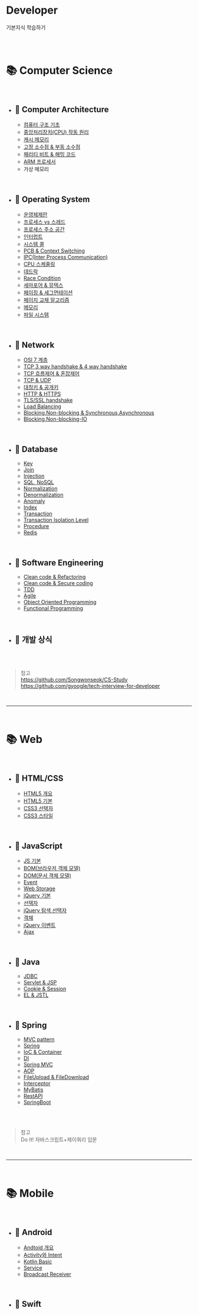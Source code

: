 # Developer

기본지식 학습하기

<br>

<br>

# 📚 Computer Science

<br>

- ## 📌 Computer Architecture

  - [컴퓨터 구조 기초](/CS/CA/%EC%BB%B4%ED%93%A8%ED%84%B0%EA%B5%AC%EC%A1%B0%EA%B8%B0%EC%B4%88.md)
    <!-- 메모리구조 -->
  - [중앙처리장치(CPU) 작동 원리](/CS/CA/%EC%A4%91%EC%95%99%EC%B2%98%EB%A6%AC%EC%9E%A5%EC%B9%98%EC%9E%91%EB%8F%99%EC%9B%90%EB%A6%AC.md)
  - [캐시 메모리](/CS/CA/%EC%BA%90%EC%8B%9C%EB%A9%94%EB%AA%A8%EB%A6%AC.md)
  - [고정 소수점 & 부동 소수점](/CS/CA/%EA%B3%A0%EC%A0%95%EC%86%8C%EC%88%98%EC%A0%90_%EB%B6%80%EB%8F%99%EC%86%8C%EC%88%98%EC%A0%90.md)
  - [패리티 비트 & 해밍 코드](/CS/CA/%ED%8C%A8%EB%A6%AC%ED%8B%B0%EB%B9%84%ED%8A%B8_%ED%95%B4%EB%B0%8D%EC%BD%94%EB%93%9C.md)
  - [ARM 프로세서](/CS/CA/ARM%ED%94%84%EB%A1%9C%EC%84%B8%EC%84%9C.md)
  - 가상 메모리

<br>

- ## 📌 Operating System

  - [운영체제란](CS/OS/운영체제란.md)
  - [프로세스 vs 스레드](CS/OS/프로세스스레드.md)
  - [프로세스 주소 공간](CS/OS/프로세스주소공간.md)
  - [인터럽트](CS/OS/인터럽트.md)
  - [시스템 콜](CS/OS/시스템콜.md)
  - [PCB & Context Switching](CS/OS/PCB&CS.md)
  - [IPC(Inter Process Communication)](CS/OS/IPC.md)
  - [CPU 스케줄링](CS/OS/CPU스케줄링.md)
  - [데드락](CS/OS/DeadLock&Starvation.md)
  - [Race Condition](CS/OS/RaceCondition.md)
  - [세마포어 & 뮤텍스](CS/OS/Semaphor&Mutex.md)
  - [페이징 & 세그먼테이션](CS/OS/PagingSegmentation.md)
  - [페이지 교체 알고리즘](CS/OS/PageReplacementAlgorithm.md)
  - [메모리](CS/OS/Memory.md)
  - [파일 시스템](CS/OS/FileSystem.md)

<br>

- ## 📌 Network

  - [OSI 7 계층](CS/Network/OSI7.md)
  - [TCP 3 way handshake & 4 way handshake](CS/Network/TCPhandshake.md)
  - [TCP 흐름제어 & 혼잡제어](CS/Network/TCPIPControl.md)
  - [TCP & UDP](CS/Network/UDP.md)
  - [대칭키 & 공개키](CS/Network/대칭키공개키.md)
  - [HTTP & HTTPS](CS/Network/HTTP&HTTPS.md)
  - [TLS/SSL handshake](CS/Network/TSL&SSL.md)
  - [Load Balancing](CS/Network/LoadBalancing.md)
  - [Blocking,Non-blocking & Synchronous,Asynchronous](CS/Network/Blocking&NonBlocking.md)
  - [Blocking,Non-blocking-IO](CS/Network/Blocking&NonBlickingIO.md)

<!-- <br>
- ## 📌 Artificial Intelligence
  - [인공지능 기초](AI/AI기초.md)
<br> -->

<br>

- ## 📌 Database

  - [Key](CS/DB/Key.md)
  - [Join](CS/DB/Join.md)
  - [Injection](CS/DB/Injection.md)
  - [SQL, NoSQL](CS/DB/SqlNoSql.md)
  - [Normalization](CS/DB/Normalization.md)
  - [Denormalization](CS/DB/Denormalization.md)
  - [Anomaly](CS/DB/Anomaly.md)
  - [Index](CS/DB/Index.md)
  - [Transaction](CS/DB/Transaction.md)
  - [Transaction Isolation Level](CS/DB/TransactionIsolationLevel.md)
  - [Procedure](CS/DB/StoredProcedure.md)
  - [Redis](CS/DB/Redis.md)

<br>

- ## 📌 Software Engineering

  - [Clean code & Refactoring](CS/SWEngineering/CleancodingRefactoring.md)
  - [Clean code & Secure coding](CS/SWEngineering/CleancodingSecurecoding.md)
  - [TDD](CS/SWEngineering/TDD.md)
  - [Agile](CS/SWEngineering/Agile.md)
  - [Object Oriented Programming](CS/SWEngineering/OOP.md)
  - [Functional Programming](CS/SWEngineering/FP.md)

<br>

- ## 📌 개발 상식

<br>

<br>

> 참고  
> https://github.com/Songwonseok/CS-Study  
> https://github.com/gyoogle/tech-interview-for-developer

<br>

---

<br>

# 📚 Web

<br>

- ## 📌 HTML/CSS

  - [HTML5 개요](https://github.com/Talia2019/Web/blob/main/HTML_CSS/HTML5%20%EA%B0%9C%EC%9A%94.md)
  - [HTML5 기본](https://github.com/Talia2019/Web/blob/main/HTML_CSS/HTML5%20%EA%B8%B0%EB%B3%B8.md)
  - [CSS3 선택자](https://github.com/Talia2019/Web/blob/main/HTML_CSS/CSS3%20%EC%84%A0%ED%83%9D%EC%9E%90.md)
  - [CSS3 스타일](https://github.com/Talia2019/Web/blob/main/HTML_CSS/CSS3%20%EC%8A%A4%ED%83%80%EC%9D%BC.md)

<br>

- ## 📌 JavaScript

  - [JS 기본](https://github.com/Talia2019/Web/blob/main/JS/JS%20%EA%B8%B0%EB%B3%B8.md)
  - [BOM(브라우저 객체 모델)](https://github.com/Talia2019/Web/blob/main/JS/BOM%20%EB%B8%8C%EB%9D%BC%EC%9A%B0%EC%A0%80%20%EA%B0%9D%EC%B2%B4%20%EB%AA%A8%EB%8D%B8.md)
  - [DOM(문서 객체 모델)](https://github.com/Talia2019/Web/blob/main/JS/DOM%20%EB%AC%B8%EC%84%9C%EA%B0%9D%EC%B2%B4%EB%AA%A8%EB%8D%B8.md)
  - [Event](https://github.com/Talia2019/Web/blob/main/JS/Event.md)
  - [Web Storage](https://github.com/Talia2019/Web/blob/main/JS/WebStorage.md)
  - [jQuery 기본](https://github.com/Talia2019/Web/blob/main/JS/jQuery%EA%B8%B0%EB%B3%B8.md)
  - [선택자](https://github.com/Talia2019/Web/blob/main/JS/%EC%84%A0%ED%83%9D%EC%9E%90.md)
  - [jQuery 탐색 선택자](https://github.com/Talia2019/Web/blob/main/JS/jQuery%ED%83%90%EC%83%89%EC%84%A0%ED%83%9D%EC%9E%90.md)
  - [객체](https://github.com/Talia2019/Web/blob/main/JS/%EA%B0%9D%EC%B2%B4.md)
  - [jQuery 이벤트](https://github.com/Talia2019/Web/blob/main/JS/jQuery%EC%9D%B4%EB%B2%A4%ED%8A%B8.md)
  <!-- - [애니메이션](https://github.com/Talia2019/Web/blob/main/JS/%EC%95%A0%EB%8B%88%EB%A9%94%EC%9D%B4%EC%85%98.md) -->
  - [Ajax](JS/Ajax.md)

<br>

- ## 📌 Java

  - [JDBC](Java/JDBC.md)
  - [Servlet & JSP](Java/Servlet&JSP.md)
  - [Cookie & Session](Java/Cookie&Session.md)
  - [EL & JSTL](Java/EL&JSTL.md)

<br>

- ## 📌 Spring

  - [MVC pattern](Spring/MVC.md)
  - [Spring](Spring/Spring.md)
  - [IoC & Container](Spring/IoC.md)
  - [DI](Spring/DI.md)
  - [Spring MVC](Spring/SpringMVC.md)
  - [AOP](Spring/AOP.md)
  - [FileUpload & FileDownload](#)
  - [Interceptor](Spring/Interceptor.md)
  - [MyBatis](Spring/MyBatis.md)
  - [RestAPI](Spring/RestAPI.md)
  - [SpringBoot](Spring/SpringBoot.md)

<br>

<br>

> 참고  
> Do It! 자바스크립트+제이쿼리 입문

<br>

---

<br>

# 📚 Mobile

<br>

- ## 📌 Android

  - [Andtoid 개요](Mobile/Android/Android개요.md)
  - [Activity와 Intent](Mobile/Android/Activity와Intent.md)
  - [Kotlin Basic](Mobile/Android/KotlinBasic.md)
  - [Service](Mobile/Android//Service.md)
  - [Broadcast Receiver](Mobile/Android/BroadcastReceiver.md)

<br>

- ## 📌 Swift
